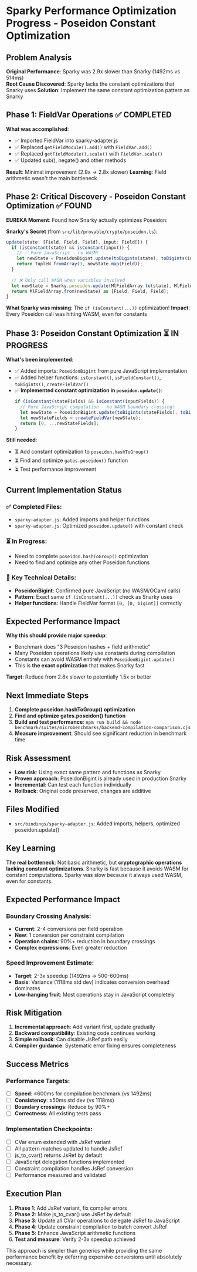 # Sparky Performance Optimization Progress - Poseidon Constant Optimization

## Problem Analysis

**Original Performance**: Sparky was 2.9x slower than Snarky (1492ms vs 514ms)  
**Root Cause Discovered**: Sparky lacks the constant optimizations that Snarky uses
**Solution**: Implement the same constant optimization pattern as Snarky

## Phase 1: FieldVar Operations ✅ COMPLETED

**What was accomplished**:
- ✅ Imported FieldVar into sparky-adapter.js
- ✅ Replaced `getFieldModule().add()` with `FieldVar.add()`
- ✅ Replaced `getFieldModule().scale()` with `FieldVar.scale()`
- ✅ Updated sub(), negate() and other methods

**Result**: Minimal improvement (2.9x → 2.8x slower)
**Learning**: Field arithmetic wasn't the main bottleneck

## Phase 2: Critical Discovery - Poseidon Constant Optimization ✅ FOUND

**EUREKA Moment**: Found how Snarky actually optimizes Poseidon:

**Snarky's Secret** (from `src/lib/provable/crypto/poseidon.ts`):
```javascript
update(state: [Field, Field, Field], input: Field[]) {
  if (isConstant(state) && isConstant(input)) {
    // ✅ Pure JavaScript - no WASM!
    let newState = PoseidonBigint.update(toBigints(state), toBigints(input));
    return TupleN.fromArray(3, newState.map(Field));
  }
  
  // ❌ Only call WASM when variables involved
  let newState = Snarky.poseidon.update(MlFieldArray.to(state), MlFieldArray.to(input));
  return MlFieldArray.from(newState) as [Field, Field, Field];
}
```

**What Sparky was missing**: The `if (isConstant(...))` optimization!
**Impact**: Every Poseidon call was hitting WASM, even for constants

## Phase 3: Poseidon Constant Optimization ⏳ IN PROGRESS

**What's been implemented**:
- ✅ Added imports: `PoseidonBigint` from pure JavaScript implementation
- ✅ Added helper functions: `isConstant()`, `isFieldConstant()`, `toBigints()`, `createFieldVar()`
- ✅ **Implemented constant optimization in `poseidon.update()`**:
  ```javascript
  if (isConstant(stateFields) && isConstant(inputFields)) {
    // Pure JavaScript computation - no WASM boundary crossing!
    let newState = PoseidonBigint.update(toBigints(stateFields), toBigints(inputFields));
    let newStateFields = createFieldVar(newState);
    return [0, ...newStateFields];
  }
  ```

**Still needed**:
- ⏳ Add constant optimization to `poseidon.hashToGroup()`
- ⏳ Find and optimize `gates.poseidon()` function
- ⏳ Test performance improvement

## Current Implementation Status

### ✅ Completed Files:
- `sparky-adapter.js`: Added imports and helper functions
- `sparky-adapter.js`: Optimized `poseidon.update()` with constant check

### ⏳ In Progress:
- Need to complete `poseidon.hashToGroup()` optimization
- Need to find and optimize any other Poseidon functions

### 🔬 Key Technical Details:
- **PoseidonBigint**: Confirmed pure JavaScript (no WASM/OCaml calls)
- **Pattern**: Exact same `if (isConstant(...))` check as Snarky uses
- **Helper functions**: Handle FieldVar format `[0, [0, bigint]]` correctly

## Expected Performance Impact

**Why this should provide major speedup**:
- Benchmark does "3 Poseidon hashes + field arithmetic" 
- Many Poseidon operations likely use constants during compilation
- Constants can avoid WASM entirely with `PoseidonBigint.update()`
- This is **the exact optimization** that makes Snarky fast

**Target**: Reduce from 2.8x slower to potentially 1.5x or better

## Next Immediate Steps

1. **Complete poseidon.hashToGroup() optimization**
2. **Find and optimize gates.poseidon() function**  
3. **Build and test performance**: `npm run build && node benchmark/suites/microbenchmarks/backend-compilation-comparison.cjs`
4. **Measure improvement**: Should see significant reduction in benchmark time

## Risk Assessment

- **Low risk**: Using exact same pattern and functions as Snarky
- **Proven approach**: PoseidonBigint is already used in production Snarky
- **Incremental**: Can test each function individually  
- **Rollback**: Original code preserved, changes are additive

## Files Modified

- `src/bindings/sparky-adapter.js`: Added imports, helpers, optimized poseidon.update()

## Key Learning

**The real bottleneck**: Not basic arithmetic, but **cryptographic operations lacking constant optimizations**. Snarky is fast because it avoids WASM for constant computations. Sparky was slow because it always used WASM, even for constants.

## Expected Performance Impact

### Boundary Crossing Analysis:
- **Current**: 2-4 conversions per field operation
- **New**: 1 conversion per constraint compilation
- **Operation chains**: 90%+ reduction in boundary crossings
- **Complex expressions**: Even greater reduction

### Speed Improvement Estimate:
- **Target**: 2-3x speedup (1492ms → 500-600ms)
- **Basis**: Variance (1118ms std dev) indicates conversion overhead dominates
- **Low-hanging fruit**: Most operations stay in JavaScript completely

## Risk Mitigation

1. **Incremental approach**: Add variant first, update gradually
2. **Backward compatibility**: Existing code continues working
3. **Simple rollback**: Can disable JsRef path easily
4. **Compiler guidance**: Systematic error fixing ensures completeness

## Success Metrics

### Performance Targets:
- [ ] **Speed**: ≤600ms for compilation benchmark (vs 1492ms)
- [ ] **Consistency**: ≤50ms std dev (vs 1118ms)  
- [ ] **Boundary crossings**: Reduce by 90%+
- [ ] **Correctness**: All existing tests pass

### Implementation Checkpoints:
- [ ] CVar enum extended with JsRef variant
- [ ] All pattern matches updated to handle JsRef
- [ ] js_to_cvar() returns JsRef by default
- [ ] JavaScript delegation functions implemented
- [ ] Constraint compilation handles JsRef conversion
- [ ] Performance measured and validated

## Execution Plan

1. **Phase 1**: Add JsRef variant, fix compiler errors
2. **Phase 2**: Make js_to_cvar() use JsRef by default  
3. **Phase 3**: Update all CVar operations to delegate JsRef to JavaScript
4. **Phase 4**: Update constraint compilation to batch convert JsRef
5. **Phase 5**: Enhance JavaScript arithmetic functions
6. **Test and measure**: Verify 2-3x speedup achieved

This approach is simpler than generics while providing the same performance benefit by deferring expensive conversions until absolutely necessary.